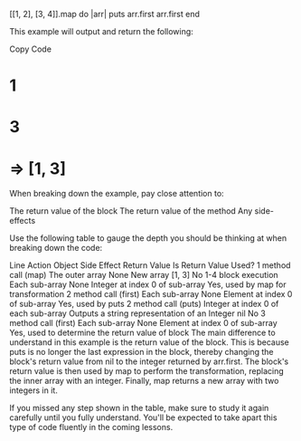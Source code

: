[[1, 2], [3, 4]].map do |arr|
  puts arr.first
  arr.first
end

This example will output and return the following:

Copy Code
# 1
# 3
# => [1, 3]


When breaking down the example, pay close attention to:

The return value of the block
The return value of the method
Any side-effects

Use the following table to gauge the depth you should be thinking at when breaking down the code:

Line	Action	Object	Side Effect	Return Value	Is Return Value Used?
1	method call (map)	The outer array	None	New array [1, 3]	No
1-4	block execution	Each sub-array	None	Integer at index 0 of sub-array	Yes, used by map for transformation
2	method call (first)	Each sub-array	None	Element at index 0 of sub-array	Yes, used by puts
2	method call (puts)	Integer at index 0 of each sub-array	Outputs a string representation of an Integer	nil	No
3	method call (first)	Each sub-array	None	Element at index 0 of sub-array	Yes, used to determine the return value of block
The main difference to understand in this example is the return value of the block. This is because puts is no longer the last expression in the block, thereby changing the block's return value from nil to the integer returned by arr.first. The block's return value is then used by map to perform the transformation, replacing the inner array with an integer. Finally, map returns a new array with two integers in it.

If you missed any step shown in the table, make sure to study it again carefully until you fully understand. You'll be expected to take apart this type of code fluently in the coming lessons.